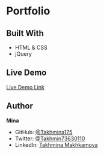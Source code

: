 # Portfolio

## Built With

* HTML & CSS
* jQuery

## Live Demo

[Live Demo Link](https://htmlpreview.github.io/?https://github.com/Takhmina175/MyPortfolio/blob/main/index.html) 

## Author

**Mina**

- GitHub: [@Takhmina175](https://github.com/Takhmina175)
- Twitter: [@Takhmin73630110](https://twitter.com/Takhmin73630110)
- LinkedIn: [Takhmina Makhkamova](https://www.linkedin.com/in/takhmina-makhkamova-7628136b/)
